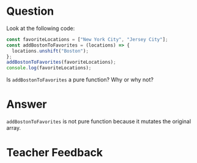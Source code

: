# Question

Look at the following code:

```js
const favoriteLocations = ["New York City", "Jersey City"];
const addBostonToFavorites = (locations) => {
  locations.unshift("Boston");
};
addBostonToFavorites(favoriteLocations);
console.log(favoriteLocations);
```

Is `addBostonToFavorites` a pure function? Why or why not?

# Answer
`addBostonToFavorites` is not pure function because it mutates the original array.
# Teacher Feedback
